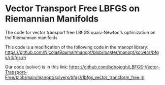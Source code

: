 # Vector Transport Free LBFGS on Riemannian Manifolds

The code for vector transport free LBFGS quasi-Newton's optimization on the Riemannian manifolds

This code is a modification of the following code in the manopt library: 
https://github.com/NicolasBoumal/manopt/blob/master/manopt/solvers/bfgs/rlbfgs.m

Our code (solver) is in this link: 
https://github.com/bghojogh/LBFGS-Vector-Transport-Free/blob/main/manopt/solvers/bfgs/rlbfgs_vector_transform_free.m

